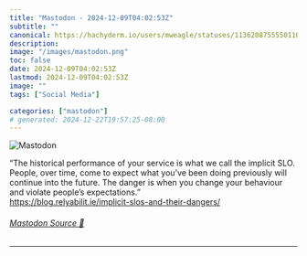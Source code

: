 ```yaml
---
title: "Mastodon - 2024-12-09T04:02:53Z"
subtitle: ""
canonical: https://hachyderm.io/users/mweagle/statuses/113620875555011052
description:
image: "/images/mastodon.png"
toc: false
date: 2024-12-09T04:02:53Z
lastmod: 2024-12-09T04:02:53Z
image: ""
tags: ["Social Media"]

categories: ["mastodon"]
# generated: 2024-12-22T19:57:25-08:00
---
```

![Mastodon](/images/mastodon.png)

<p>“The historical performance of your service is what we call the implicit SLO. People, over time, come to expect what you’ve been doing previously will continue into the future. The danger is when you change your behaviour and violate people’s expectations.”<br /><a href="https://blog.relyabilit.ie/implicit-slos-and-their-dangers/" target="_blank" rel="nofollow noopener noreferrer" translate="no"><span class="invisible">https://</span><span class="ellipsis">blog.relyabilit.ie/implicit-sl</span><span class="invisible">os-and-their-dangers/</span></a></p>


###### [Mastodon Source 🐘](https://hachyderm.io/@mweagle/113620875555011052)

___
